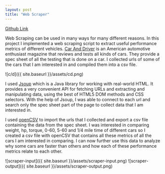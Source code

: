 ```yaml
---
layout: post
title: "Web Scraper"
---
```


[Github Link](https://github.com/ammarj0987/Web-Scraper)

<p> Web Scraping can be used in many ways for many different reasons. In this project I implemented a web scraping script to extract useful performance metrics of different vehicles. <a href="https://www.caranddriver.com/">Car And Driver</a> is an American automotive enthusiast magazine that reviews and tests all kinds of cars. They provide a spec sheet of all the testing that is done on a car. I collected urls of some of the cars that I am interested in and compiled them into a csv file. </p>

![c/d]({{  site.baseurl }}/assets/cd.png)

<p> I used <a href="https://jsoup.org/">Jsoup</a> which is a Java library for working with real-world HTML. It provides a very convenient API for fetching URLs and extracting and manipulating data, using the best of HTML5 DOM methods and CSS selectors. With the help of Jsoup, I was able to connect to each url and search only the spec sheet part of the page to collect data that I am interested in. </p> 

<p> I used <a href="http://opencsv.sourceforge.net/">openCSV</a> to import the urls that I collected and export a csv file containing the data from the spec sheet. I was interested in comparing weight, hp, torque, 0-60, 5-60 and 1/4 mile time of different cars so I created a csv file with openCSV that contains all these metrics of all the cars I am interested in comparing. I can now further use this data to analyze why some cars are faster than others and how each of these performance metrics relate to each other. </p>

![scraper-input]({{  site.baseurl }}/assets/scraper-input.png)
![scraper-output]({{  site.baseurl }}/assets/scraper-output.png)